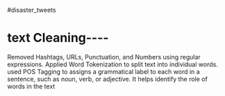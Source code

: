 #disaster_tweets













# text Cleaning----
 Removed Hashtags, URLs, Punctuation, and Numbers using regular expressions.
 Applied Word Tokenization to split text into individual words.
 used POS Tagging to assigns a grammatical label to each word in a sentence, such as noun, verb, or adjective. It helps identify the role of words in the text 
